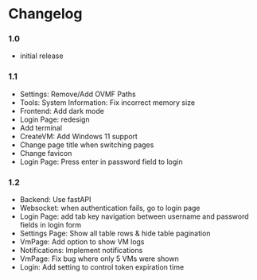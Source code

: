 # Changelog
### 1.0
- initial release

### 1.1
- Settings: Remove/Add OVMF Paths
- Tools: System Information: Fix incorrect memory size
- Frontend: Add dark mode
- Login Page: redesign
- Add terminal
- CreateVM: Add Windows 11 support
- Change page title when switching pages
- Change favicon
- Login Page: Press enter in password field to login

### 1.2
- Backend: Use fastAPI
- Websocket: when authentication fails, go to login page
- Login Page: add tab key navigation between username and password fields in login form
- Settings Page: Show all table rows & hide table pagination
- VmPage: Add option to show VM logs
- Notifications: Implement notifications
- VmPage: Fix bug where only 5 VMs were shown
- Login: Add setting to control token expiration time

